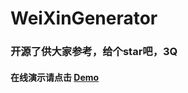 # WeiXinGenerator
### 开源了供大家参考，给个star吧，3Q
#### 在线演示请点击 [Demo](https://mrwalie.github.io/WeiXinGenerator/index.html) 
